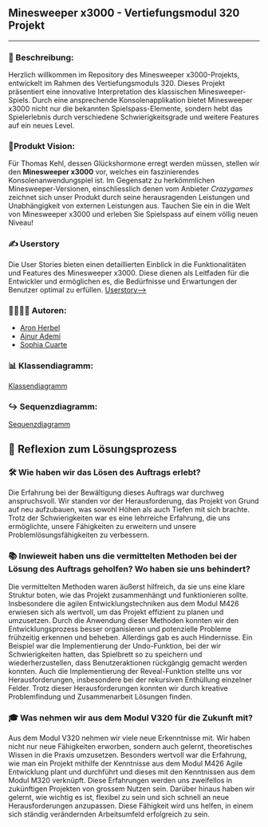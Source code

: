 ## Minesweeper x3000 - Vertiefungsmodul 320 Projekt
---

### 📖 Beschreibung:
Herzlich willkommen im Repository des Minesweeper x3000-Projekts, entwickelt im Rahmen des Vertiefungsmoduls 320. Dieses Projekt präsentiert eine innovative Interpretation des klassischen Minesweeper-Spiels. Durch eine ansprechende Konsolenapplikation bietet Minesweeper x3000 nicht nur die bekannten Spielspass-Elemente, sondern hebt das Spielerlebnis durch verschiedene Schwierigkeitsgrade und weitere Features auf ein neues Level.

### 🚩Produkt Vision:
Für Thomas Kehl,
dessen Glückshormone erregt werden müssen,
stellen wir den **Minesweeper x3000** vor,
welches ein faszinierendes Konsolenanwendungspiel ist.
Im Gegensatz zu herkömmlichen Minesweeper-Versionen, einschliesslich denen vom Anbieter *Crazygames*
zeichnet sich unser Produkt durch seine herausragenden Leistungen und Unabhängigkeit von externen Leistungen aus.
Tauchen Sie ein in die Welt von Minesweeper x3000 und erleben Sie Spielspass auf einem völlig neuen Niveau!

### ✍️ Userstory
Die User Stories bieten einen detaillierten Einblick in die Funktionalitäten und Features des Minesweeper x3000. Diese dienen als Leitfaden für die Entwickler und ermöglichen es, die Bedürfnisse und Erwartungen der Benutzer optimal zu erfüllen.
[Userstory-->](https://github.com/ajnurademi/Minesweeper-ajnur-aron-sophia/issues)

### 👨‍💻👩‍💻 Autoren:
- [Aron Herbel](https://github.com/aronherbel)
- [Ajnur Ademi](https://github.com/ajnurademi)
- [Sophia Cuarte](https://github.com/sophiacuarte)

### 📊 Klassendiagramm:
[Klassendiagramm](https://github.com/ajnurademi/Minesweeper-ajnur-aron-sophia/blob/main/Klassendiagramm%20-%20Minesweeper%20(ajnur%2Caron%20%26%20sophia).pdf)

### ↪️ Sequenzdiagramm:
[Sequenzdiagramm](https://github.com/ajnurademi/Minesweeper-ajnur-aron-sophia/blob/main/Sequenzdiagramm%20Minesweeper%20(ajnur%2C%20aron%20%26%20sophia).pdf)


## 💭 Reflexion zum Lösungsprozess

### 🛠️ Wie haben wir das Lösen des Auftrags erlebt?
Die Erfahrung bei der Bewältigung dieses Auftrags war durchweg anspruchsvoll. Wir standen vor der Herausforderung, das Projekt von Grund auf neu aufzubauen, was sowohl Höhen als auch Tiefen mit sich brachte. Trotz der Schwierigkeiten war es eine lehrreiche Erfahrung, die uns ermöglichte, unsere Fähigkeiten zu erweitern und unsere Problemlösungsfähigkeiten zu verbessern.

### 📚 Inwieweit haben uns die vermittelten Methoden bei der Lösung des Auftrags geholfen? Wo haben sie uns behindert?
Die vermittelten Methoden waren äußerst hilfreich, da sie uns eine klare Struktur boten, wie das Projekt zusammenhängt und funktionieren sollte. Insbesondere die agilen Entwicklungstechniken aus dem Modul M426 erwiesen sich als wertvoll, um das Projekt effizient zu planen und umzusetzen. Durch die Anwendung dieser Methoden konnten wir den Entwicklungsprozess besser organisieren und potenzielle Probleme frühzeitig erkennen und beheben. Allerdings gab es auch Hindernisse. Ein Beispiel war die Implementierung der Undo-Funktion, bei der wir Schwierigkeiten hatten, das Spielbrett so zu speichern und wiederherzustellen, dass Benutzeraktionen rückgängig gemacht werden konnten. Auch die Implementierung der Reveal-Funktion stellte uns vor Herausforderungen, insbesondere bei der rekursiven Enthüllung einzelner Felder. Trotz dieser Herausforderungen konnten wir durch kreative Problemfindung und Zusammenarbeit Lösungen finden.

### 🎓 Was nehmen wir aus dem Modul V320 für die Zukunft mit?
Aus dem Modul V320 nehmen wir viele neue Erkenntnisse mit. Wir haben nicht nur neue Fähigkeiten erworben, sondern auch gelernt, theoretisches Wissen in die Praxis umzusetzen. Besonders wertvoll war die Erfahrung, wie man ein Projekt mithilfe der Kenntnisse aus dem Modul M426 Agile Entwicklung plant und durchführt und dieses mit den Kenntnissen aus dem Modul M320 verknüpft. Diese Erfahrungen werden uns zweifellos in zukünftigen Projekten von grossem Nutzen sein. Darüber hinaus haben wir gelernt, wie wichtig es ist, flexibel zu sein und sich schnell an neue Herausforderungen anzupassen. Diese Fähigkeit wird uns helfen, in einem sich ständig verändernden Arbeitsumfeld erfolgreich zu sein.


